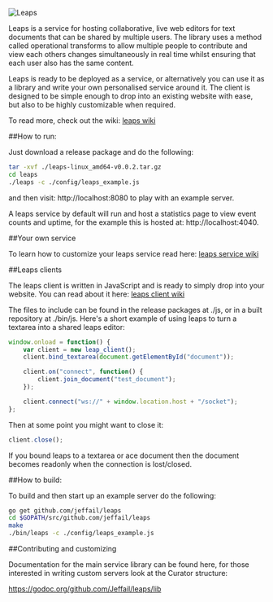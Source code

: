 ![Leaps](http://jeffail.uk/images/leaps_logo.png "Leaps")

Leaps is a service for hosting collaborative, live web editors for text documents that can be shared by multiple users. The library uses a method called operational transforms to allow multiple people to contribute and view each others changes simultaneously in real time whilst ensuring that each user also has the same content.

Leaps is ready to be deployed as a service, or alternatively you can use it as a library and write your own personalised service around it. The client is designed to be simple enough to drop into an existing website with ease, but also to be highly customizable when required.

To read more, check out the wiki: [leaps wiki](https://github.com/Jeffail/leaps/wiki)

##How to run:

Just download a release package and do the following:

```bash
tar -xvf ./leaps-linux_amd64-v0.0.2.tar.gz
cd leaps
./leaps -c ./config/leaps_example.js
```

and then visit: http://localhost:8080 to play with an example server.

A leaps service by default will run and host a statistics page to view event counts and uptime, for the example this is hosted at: http://localhost:4040.

##Your own service

To learn how to customize your leaps service read here:
[leaps service wiki](https://github.com/Jeffail/leaps/wiki/Service)

##Leaps clients

The leaps client is written in JavaScript and is ready to simply drop into your website. You can read about it here:
[leaps client wiki](https://github.com/Jeffail/leaps/wiki/Clients)

The files to include can be found in the release packages at ./js, or in a built repository at ./bin/js. Here's a short example of using leaps to turn a textarea into a shared leaps editor:

```javascript
window.onload = function() {
	var client = new leap_client();
	client.bind_textarea(document.getElementById("document"));

	client.on("connect", function() {
		client.join_document("test_document");
	});

	client.connect("ws://" + window.location.host + "/socket");
};
```

Then at some point you might want to close it:

```javascript
client.close();
```

If you bound leaps to a textarea or ace document then the document becomes readonly when the connection is lost/closed.

##How to build:

To build and then start up an example server do the following:

```bash
go get github.com/jeffail/leaps
cd $GOPATH/src/github.com/jeffail/leaps
make
./bin/leaps -c ./config/leaps_example.js
```

##Contributing and customizing

Documentation for the main service library can be found here, for those interested in writing custom servers look at the Curator structure:

https://godoc.org/github.com/Jeffail/leaps/lib
